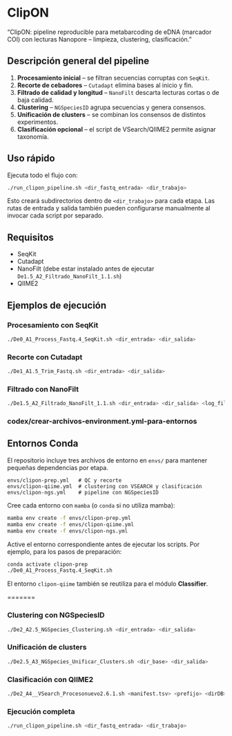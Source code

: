 # ClipON

“ClipON: pipeline reproducible para metabarcoding de eDNA (marcador COI) con lecturas Nanopore – limpieza, clustering, clasificación.”
## Descripción general del pipeline

1. **Procesamiento inicial** – se filtran secuencias corruptas con `SeqKit`.
2. **Recorte de cebadores** – `Cutadapt` elimina bases al inicio y fin.
3. **Filtrado de calidad y longitud** – `NanoFilt` descarta lecturas cortas o de baja calidad.
4. **Clustering** – `NGSpeciesID` agrupa secuencias y genera consensos.
5. **Unificación de clusters** – se combinan los consensos de distintos experimentos.
6. **Clasificación opcional** – el script de VSearch/QIIME2 permite asignar taxonomía.


## Uso rápido

Ejecuta todo el flujo con:

```bash
./run_clipon_pipeline.sh <dir_fastq_entrada> <dir_trabajo>
```

Esto creará subdirectorios dentro de `<dir_trabajo>` para cada etapa.
Las rutas de entrada y salida también pueden configurarse manualmente al invocar cada script por separado.
## Requisitos

- SeqKit
- Cutadapt
- NanoFilt (debe estar instalado antes de ejecutar `De1.5_A2_Filtrado_NanoFilt_1.1.sh`)
- QIIME2

## Ejemplos de ejecución

### Procesamiento con SeqKit
```bash
./De0_A1_Process_Fastq.4_SeqKit.sh <dir_entrada> <dir_salida>
```

### Recorte con Cutadapt
```bash
./De1_A1.5_Trim_Fastq.sh <dir_entrada> <dir_salida>
```

### Filtrado con NanoFilt
```bash
./De1.5_A2_Filtrado_NanoFilt_1.1.sh <dir_entrada> <dir_salida> <log_file>
```

### codex/crear-archivos-environment.yml-para-entornos
## Entornos Conda

El repositorio incluye tres archivos de entorno en `envs/` para mantener
pequeñas dependencias por etapa.

```text
envs/clipon-prep.yml   # QC y recorte
envs/clipon-qiime.yml  # clustering con VSEARCH y clasificación
envs/clipon-ngs.yml    # pipeline con NGSpeciesID
```

Cree cada entorno con `mamba` (o `conda` si no utiliza mamba):

```bash
mamba env create -f envs/clipon-prep.yml
mamba env create -f envs/clipon-qiime.yml
mamba env create -f envs/clipon-ngs.yml
```

Active el entorno correspondiente antes de ejecutar los scripts. Por ejemplo,
para los pasos de preparación:

```bash
conda activate clipon-prep
./De0_A1_Process_Fastq.4_SeqKit.sh
```

El entorno `clipon-qiime` también se reutiliza para el módulo **Classifier**.

=======
### Clustering con NGSpeciesID
```bash
./De2_A2.5_NGSpecies_Clustering.sh <dir_entrada> <dir_salida>
```

### Unificación de clusters
```bash
./De2.5_A3_NGSpecies_Unificar_Clusters.sh <dir_base> <dir_salida>
```

### Clasificación con QIIME2
```bash
./De2_A4__VSearch_Procesonuevo2.6.1.sh <manifest.tsv> <prefijo> <dirDB> <email> <cluster_identity> <blast_identity> <maxaccepts>
```

### Ejecución completa
```bash
./run_clipon_pipeline.sh <dir_fastq_entrada> <dir_trabajo>
```

